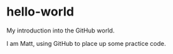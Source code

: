 # hello-world
My introduction into the GitHub world.

I am Matt, using GitHub to place up some practice code.
